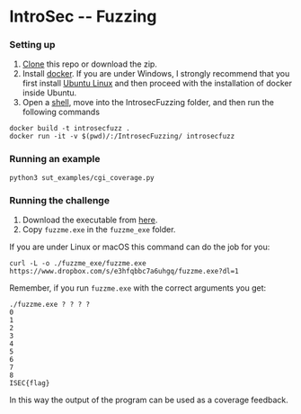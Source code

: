 # IntroSec -- Fuzzing


### Setting up

1. [Clone](https://docs.github.com/en/repositories/creating-and-managing-repositories/cloning-a-repository) this repo or download the zip.
2. Install [docker](https://www.docker.com/). If you are under Windows, I strongly recommend that you first install [Ubuntu Linux](https://ubuntu.com/wsl) and then proceed with the installation of docker inside Ubuntu.
3. Open a [shell](https://en.wikipedia.org/wiki/Shell_(computing)), move into the IntrosecFuzzing folder, and then run the following commands

```shell
docker build -t introsecfuzz .
docker run -it -v $(pwd)/:/IntrosecFuzzing/ introsecfuzz
``` 

### Running an example
```shell
python3 sut_examples/cgi_coverage.py 
```


### Running the challenge

1. Download the executable from [here](https://www.dropbox.com/s/e3hfqbbc7a6uhgq/fuzzme.exe?dl=1). 
2. Copy `fuzzme.exe` in the `fuzzme_exe` folder.


If you are under Linux or macOS this command can do the job for you:
```shell
curl -L -o ./fuzzme_exe/fuzzme.exe https://www.dropbox.com/s/e3hfqbbc7a6uhgq/fuzzme.exe?dl=1
``` 

Remember, if you run `fuzzme.exe` with the correct arguments you get:
```shell
./fuzzme.exe ? ? ? ?
0
1
2
3
4
5
6
7
8
ISEC{flag}
```

In this way the output of the program can be used as a coverage feedback.